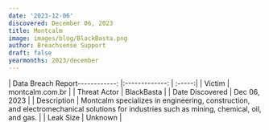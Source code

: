 ```yaml
---
date: '2023-12-06'
discovered: December 06, 2023
title: Montcalm
image: images/blog/BlackBasta.png
author: Breachsense Support
draft: false
yearmonths: 2023/december
---
```


| Data Breach Report------------:     |:-------------:    | :-----:|
| Victim      | montcalm.com.br      | 
| Threat Actor      | BlackBasta      | 
| Date Discovered      | Dec 06, 2023      | 
| Description      | Montcalm specializes in engineering, construction, and electromechanical solutions for industries such as mining, chemical, oil, and gas.      | 
| Leak Size      | Unknown      | 

